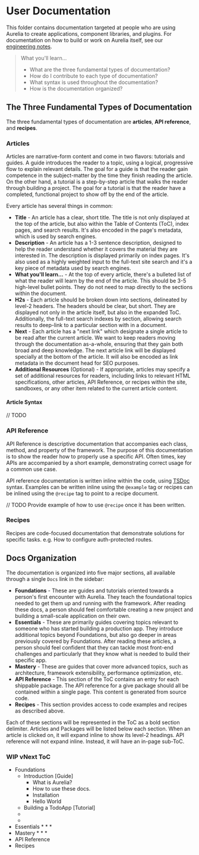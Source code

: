 # User Documentation

This folder contains documentation targeted at people who are using Aurelia to create applications, component libraries, and plugins. For documentation on how to build or work on Aurelia itself, see our [engineering notes](../engineering-notes/README.md).

> What you'll learn...
> * What are the three fundamental types of documentation?
> * How do I contribute to each type of documentation?
> * What syntax is used throughout the documentation?
> * How is the documentation organized?

## The Three Fundamental Types of Documentation

The three fundamental types of documentation are **articles**, **API reference**, and **recipes**.

### Articles

Articles are narrative-form content and come in two flavors: tutorials and guides. A guide introduces the reader to a topic, using a logical, progressive flow to explain relevant details. The goal for a guide is that the reader gain competence in the subject-matter by the time they finish reading the article. On the other hand, a tutorial is a step-by-step article that walks the reader through building a project. The goal for a tutorial is that the reader have a completed, functional project to show off by the end of the article.

Every article has several things in common:

* **Title** - An article has a clear, short title. The title is not only displayed at the top of the article, but also within the Table of Contents (ToC), index pages, and search results. It's also encoded in the page's metadata, which is used by search engines.
* **Description** - An article has a 1-3 sentence description, designed to help the reader understand whether it covers the material they are interested in. The description is displayed primarily on index pages. It's also used as a highly weighted input to the full-text site search and it's a key piece of metadata used by search engines.
* **What you'll learn...** - At the top of every article, there's a bulleted list of what the reader will learn by the end of the article. This should be 3-5 high-level bullet points. They do not need to map directly to the sections within the document.
* **H2s** - Each article should be broken down into sections, delineated by level-2 headers. The headers should be clear, but short. They are displayed not only in the article itself, but also in the expanded ToC. Additionally, the full-text search indexes by section, allowing search results to deep-link to a particular section with in a document.
* **Next** - Each article has a "next link" which designate a single article to be read after the current article. We want to keep readers moving through the documentation as-a-whole, ensuring that they gain both broad and deep knowledge. The next article link will be displayed specially at the bottom of the article. It will also be encoded as link metadata in the document head for SEO purposes.
* **Additional Resources** (Optional) - If appropriate, articles may specify a set of additional resources for readers, including links to relevant HTML specifications, other articles, API Reference, or recipes within the site, sandboxes, or any other item related to the current article content.

#### Article Syntax

// TODO

### API Reference

API Reference is descriptive documentation that accompanies each class, method, and property of the framework. The purpose of this documentation is to show the reader how to properly use a specific API. Often times, key APIs are accompanied by a short example, demonstrating correct usage for a common use case.

API reference documentation is written inline within the code, using [TSDoc](https://github.com/Microsoft/tsdoc) syntax. Examples can be written inline using the `@example` tag or recipes can be inlined using the `@recipe` tag to point to a recipe document.

// TODO Provide example of how to use `@recipe` once it has been written.

### Recipes

Recipes are code-focused documentation that demonstrate solutions for specific tasks. e.g. How to configure auth-protected routes.

## Docs Organization

The documentation is organized into five major sections, all available through a single `Docs` link in the sidebar:

* **Foundations** - These are guides and tutorials oriented towards a person's first encounter with Aurelia. They teach the foundational topics needed to get them up and running with the framework. After reading these docs, a person should feel comfortable creating a new project and building a small-scale application on their own.
* **Essentials** - These are primarily guides covering topics relevant to someone who has started building a production app. They introduce additional topics beyond Foundations, but also go deeper in areas previously covered by Foundations. After reading these articles, a person should feel confident that they can tackle most front-end challenges and particularly that they know what is needed to build their specific app.
* **Mastery** - These are guides that cover more advanced topics, such as architecture, framework extensibility, performance optimization, etc.
* **API Reference** - This section of the ToC contains an entry for each shippable package. The API reference for a give package should all be contained within a single page. This content is generated from source code.
* **Recipes** - This section provides access to code examples and recipes as described above.

Each of these sections will be represented in the ToC as a bold section delimiter. Articles and Packages will be listed below each section. When an article is clicked on, it will expand inline to show its level-2 headings. API reference will not expand inline. Instead, it will have an in-page sub-ToC.

### WIP vNext ToC

* Foundations
  * Introduction [Guide]
    * What is Aurelia?
    * How to use these docs.
    * Installation
    * Hello World
  * Building a TodoApp [Tutorial]
  *
  *
* Essentials
  *
  *
  *
* Mastery
  *
  *
  *
* API Reference
* Recipes
